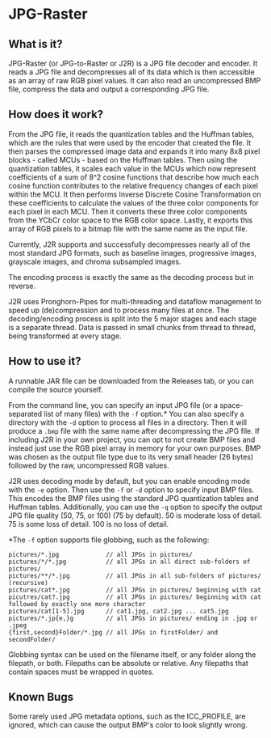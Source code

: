 # JPG-Raster
## What is it?
JPG-Raster (or JPG-to-Raster or J2R) is a JPG file decoder and encoder.
It reads a JPG file and decompresses all of its data which is then accessible as an array of raw RGB pixel values.
It can also read an uncompressed BMP file, compress the data and output a corresponding JPG file.

## How does it work?
From the JPG file, it reads the quantization tables and the Huffman tables, which are the rules that were used by the encoder that created the file.
It then parses the compressed image data and expands it into many 8x8 pixel blocks - called MCUs - based on the Huffman tables.
Then using the quantization tables, it scales each value in the MCUs which now represent coefficients of a sum of 8^2 cosine functions that describe how much each cosine function contributes to the relative frequency changes of each pixel within the MCU.
It then performs Inverse Discrete Cosine Transformation on these coefficients to calculate the values of the three color components for each pixel in each MCU.
Then it converts these three color components from the YCbCr color space to the RGB color space.
Lastly, it exports this array of RGB pixels to a bitmap file with the same name as the input file.

Currently, J2R supports and successfully decompresses nearly all of the most standard JPG formats, such as baseline images, progressive images, grayscale images, and chroma subsampled images.

The encoding process is exactly the same as the decoding process but in reverse.

J2R uses Pronghorn-Pipes for multi-threading and dataflow management to speed up (de)compression and to process many files at once. The decoding/encoding process is split into the 5 major stages and each stage is a separate thread. Data is passed in small chunks from thread to thread, being transformed at every stage.

## How to use it?
A runnable JAR file can be downloaded from the Releases tab, or you can compile the source yourself.

From the command line, you can specify an input JPG file (or a space-separated list of many files) with the `-f` option.*
You can also specify a directory with the `-d` option to process all files in a directory.
Then it will produce a `.bmp` file with the same name after decompressing the JPG file.
If including J2R in your own project, you can opt to not create BMP files and instead just use the RGB pixel array in memory for your own purposes.
BMP was chosen as the output file type due to its very small header (26 bytes) followed by the raw, uncompressed RGB values.

J2R uses decoding mode by default, but you can enable encoding mode with the `-e` option.
Then use the `-f` or `-d` option to specify input BMP files.
This encodes the BMP files using the standard JPG quantization tables and Huffman tables.
Additionally, you can use the `-q` option to specify the output JPG file quality (50, 75, or 100) (75 by default).
50 is moderate loss of detail.
75 is some loss of detail.
100 is no loss of detail.

*The `-f` option supports file globbing, such as the following:
```
pictures/*.jpg             // all JPGs in pictures/
pictures/*/*.jpg           // all JPGs in all direct sub-folders of pictures/
pictures/**/*.jpg          // all JPGs in all sub-folders of pictures/ (recursive)
pictures/cat*.jpg          // all JPGs in pictures/ beginning with cat
picutres/cat?.jpg          // all JPGs in pictures/ beginning with cat followed by exactly one more character
pictures/cat[1-5].jpg      // cat1.jpg, cat2.jpg ... cat5.jpg
pictures/*.jp{e,}g         // all JPGs in pictures/ ending in .jpg or .jpeg
{first,second}Folder/*.jpg // all JPGs in firstFolder/ and secondFolder/

```
Globbing syntax can be used on the filename itself, or any folder along the filepath, or both.
Filepaths can be absolute or relative.
Any filepaths that contain spaces must be wrapped in quotes.

## Known Bugs
Some rarely used JPG metadata options, such as the ICC_PROFILE, are ignored, which can cause the output BMP's color to look slightly wrong.
